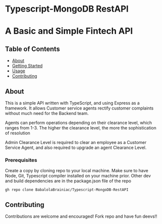 # Typescript-MongoDB RestAPI
 
# A Basic and Simple Fintech API

## Table of Contents
+ [About](#about)
+ [Getting Started](#getting_started)
+ [Usage](#usage)
+ [Contributing](#contributing)

## About <a name = "about"></a>
This is a simple API written with TypeScript, and using Express as a framework. It allows Customer service agents rectify customer complaints without much need for the Backend team.

Agents can perform operations depending on their clearance level, which ranges from 1-3.
The higher the clearance level, the more the sophistication of resolution

Admin Clearance Level is required to clear an employee as a Customer Service Agent, and also required to upgrade an agent Clearance Level.

### Prerequisites

Create a copy by cloning repo to your local machine. Make sure to have Node, Git, Typescript compiler installed on your machine prior.
Other dev and build dependencies are in the package.json file of the repo

```
gh repo clone BabalolaBrainiac/Typescript-MongoDB-RestAPI
```

## Contributing <a name = "contributing"></a>

Contributions are welcome and encouraged! Fork repo and have fun deevs!!
